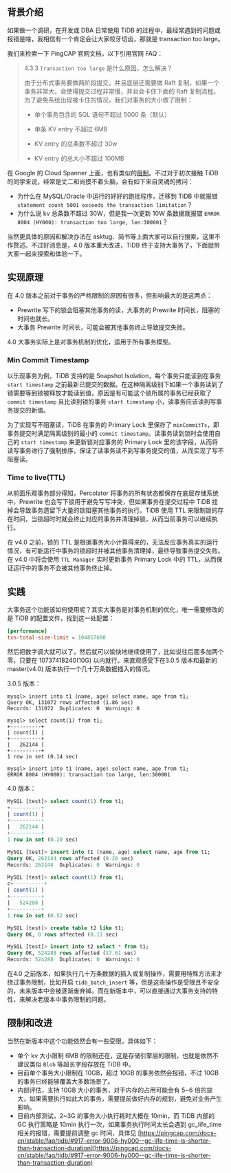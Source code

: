 ## 背景介绍
如果做一个调研，在开发或 DBA 日常使用 TiDB 的过程中，最经常遇到的问题或报错是啥，我相信有一个肯定会让大家咬牙切齿，那就是 transaction too large。

我们来检索一下 PingCAP 官网文档，以下引用官网 FAQ：

> 4.3.3 `Transaction too large` 是什么原因，怎么解决？
>
> 由于分布式事务要做两阶段提交，并且底层还需要做 Raft 复制，如果一个事务非常大，会使得提交过程非常慢，并且会卡住下面的 Raft 复制流程。为了避免系统出现被卡住的情况，我们对事务的大小做了限制：
>
> * 单个事务包含的 SQL 语句不超过 5000 条（默认）
>
> * 单条 KV entry 不超过 6MB
>
> * KV entry 的总条数不超过 30w
> * KV entry 的总大小不超过 100MB

在 Google 的 Cloud Spanner 上面，也有类似的[限制](https://cloud.google.com/spanner/docs/limits)。不过对于初次接触 TiDB 的同学来说，经常是丈二和尚摸不着头脑，会有如下来自灵魂的拷问：

* 为什么在 MySQL/Oracle 中运行的好好的跑批程序，迁移到 TiDB 中就报错 `statement count 5001 exceeds the transaction limitation`？
* 为什么说 kv 总条数不超过 30W，但是我一次更新 10W 条数据就报错 `ERROR 8004 (HY000): transaction too large, len:300001`？

当然更具体的原因和解决办法在 asktug、简书等上面大家可以自行搜索，这里不作赘述。不过好消息是，4.0 版本重大改进，TiDB 终于支持大事务了，下面就带大家一起来探索和体验一下。

## 实现原理
在 4.0 版本之前对于事务的严格限制的原因有很多，但影响最大的是这两点：

* Prewrite 写下的锁会阻塞其他事务的读，大事务的 Prewrite 时间长，阻塞的时间也就长。
* 大事务  Prewrite 时间长，可能会被其他事务终止导致提交失败。

4.0 大事务实际上是对事务机制的优化，适用于所有事务模型。

### Min Commit Timestamp

以乐观事务为例，TiDB 支持的是 Snapshot Isolation，每个事务只能读到在事务 `start timestamp` 之前最新已提交的数据。在这种隔离级别下如果一个事务读到了锁需要等到锁被释放才能读到值，原因是有可能这个锁所属的事务已经获取了 `commit timestamp` 且比读到锁的事务 `start timestamp` 小，读事务应该读到写事务提交的新值。

为了实现写不阻塞读，TiDB 在事务的 Primary Lock 里保存了 `minCommitTs`，即事务提交时满足隔离级别的最小的 `commit timestamp`。读事务读到锁时会使用自己的 `start timestamp` 来更新锁对应事务的 Primary Lock 里的该字段，从而将读写事务进行了强制排序，保证了读事务读不到写事务提交的值，从而实现了写不阻塞读。

### Time to live(TTL)

从前面乐观事务部分得知，Percolator 将事务的所有状态都保存在底层存储系统中，Prewrite 也会写下锁用于避免写写冲突，但如果事务在提交过程中 TiDB 挂掉会导致事务遗留下大量的锁阻塞其他事务的执行。TiDB 使用 TTL 来限制锁的存在时间，当锁超时时就会终止对应的事务并清理掉锁，从而当前事务可以继续执行。

在 v4.0 之前，锁的 TTL 是根据事务大小计算得来的，无法反应事务真实的运行情况，有可能运行中事务的锁超时并被其他事务清理掉，最终导致事务提交失败。在 v4.0 中将会使用 `TTL Manager` 实时更新事务 Primary Lock 中的 TTL，从而保证运行中的事务不会被其他事务终止掉。

## 实践
大事务这个功能该如何使用呢？其实大事务是对事务机制的优化，唯一需要修改的是 TiDB 的配置文件，找到这一处配置：

```toml
[performance]
txn-total-size-limit = 104857600
```


然后把数字调大就可以了，然后就可以愉快地继续使用了，比如说往后面多加两个零，只要在 10737418240(10G) 以内就行。来直观感受下在3.0.5 版本和最新的 master(v4.0) 版本执行一个几十万条数据插入的情况。

3.0.5 版本：

```
mysql> insert into t1 (name, age) select name, age from t1;
Query OK, 131072 rows affected (1.86 sec)
Records: 131072  Duplicates: 0  Warnings: 0

mysql> select count(1) from t1;
+----------+
| count(1) |
+----------+
|   262144 |
+----------+
1 row in set (0.14 sec)

mysql> insert into t1 (name, age) select name, age from t1;
ERROR 8004 (HY000): transaction too large, len:300001
```
4.0 版本：
```sql
MySQL [test]> select count(1) from t1;
+----------+
| count(1) |
+----------+
|   262144 |
+----------+
1 row in set (0.20 sec)

MySQL [test]> insert into t1 (name, age) select name, age from t1;
Query OK, 262144 rows affected (9.20 sec)
Records: 262144  Duplicates: 0  Warnings: 0

MySQL [test]> select count(1) from t1;
c+----------+
| count(1) |
+----------+
|   524288 |
+----------+
1 row in set (0.52 sec)

MySQL [test]> create table t2 like t1;
Query OK, 0 rows affected (0.11 sec)

MySQL [test]> insert into t2 select * from t1;
Query OK, 524288 rows affected (17.61 sec)
Records: 524288  Duplicates: 0  Warnings: 0
```
在4.0 之前版本，如果执行几十万条数据的插入或复制操作，需要用特殊方法来才绕过事务限制，比如开启 `tidb_batch_insert` 等，但是这些操作是受限且不安全的，未来版本中会被逐渐废弃掉。而在新版本中，可以直接通过大事务支持的特性，来解决老版本中事务限制的问题。

## 限制和改进
当然在新版本中这个功能依然会有一些受限，具体如下：

* 单个 kv 大小限制 6MB 的限制还在，这是存储引擎层的限制，也就是依然不建议类似 `Blob` 等超长字段存放在 TiDB 中。
* 目前单个事务大小限制在 10GB，超过 10GB 的事务依然会报错，不过 10GB 的事务已经能够覆盖大多数场景了。
* 内部评估，支持 10GB 大小的事务，对于内存的占用可能会有 5~6 倍的放大，如果需要执行如此大的事务，需要提前做好内存的规划，避免对业务产生影响。
* 目前内部测试，2~3G 的事务大小执行耗时大概在 10min，而 TiDB 内部的 GC 执行策略是 10min 执行一次，如果事务执行时间太长会遇到 gc_life_time 相关的报错，需要提前调整 gc 时间，具体见 [https://pingcap.com/docs-cn/stable/faq/tidb/#917-error-9006-hy000--gc-life-time-is-shorter-than-transaction-duration](https://pingcap.com/docs-cn/stable/faq/tidb/#917-error-9006-hy000--gc-life-time-is-shorter-than-transaction-duration)
